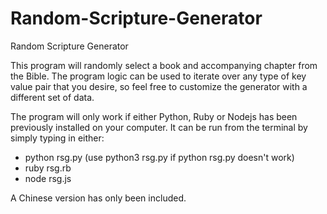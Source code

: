 # Random-Scripture-Generator
Random Scripture Generator

This program will randomly select a book and accompanying chapter from the Bible. 
The program logic can be used to iterate over any type of key value pair that you desire, so feel free to customize the generator with a different set of data.

The program will only work if either Python, Ruby or Nodejs has been previously installed on your computer. 
It can be run from the terminal by simply typing in either:
<ul>
  <li>python rsg.py (use python3 rsg.py if python rsg.py doesn't work)</li>
  <li>ruby rsg.rb</li>
  <li>node rsg.js</li>
</ul>
  
A Chinese version has only been included.
